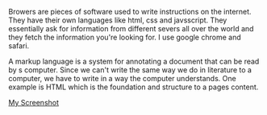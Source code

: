 Browers are pieces of software used to write instructions on the internet. They have their own languages like html, css and javsscript. They essentially ask for information from different severs all over the world and they fetch the information you're looking for. I use google chrome and safari.

A markup language is a system for annotating a document that can be read by s computer. Since we can't write the same way we do in literature to a computer, we have to write in a way the computer understands. One example is HTML which is the foundation and structure to a pages content.

[My Screenshot](./images/habeck_screenshot3.png)
